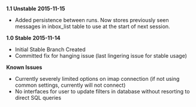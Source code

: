 __1.1 Unstable__
__2015-11-15__

* Added persistence between runs. Now stores previously seen messages
  in inbox_list table to use at the start of next session.

__1.0 Stable__
__2015-11-14__

* Initial Stable Branch Created
* Committed fix for hanging issue (last lingering issue for stable usage)

**Known Issues**

* Currently severely limited options on imap connection 
  (if not using common settings, currently will not connect)
* No interfaces for user to update filters in database without
  resorting to direct SQL queries